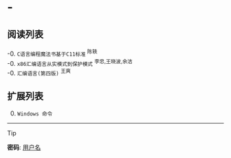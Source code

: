 # - 
    

## 阅读列表

-0. `C语言编程魔法书基于C11标准` <sup>陈轶</sup>  
-0. `x86汇编语言从实模式到保护模式` <sup>李忠,王晓波,余洁</sup>  
-0. `汇编语言(第四版)` <sup>王爽</sup>  
    

## 扩展列表

0. `Windows 命令`  
    

***  
> [!TIP]
> **密码**: [用户名](https://github.com/wjshan0808)   


